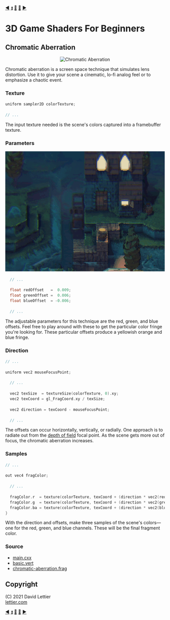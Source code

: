 [:arrow_backward:](motion-blur.md)
[:arrow_double_up:](../README.md)
[:arrow_up_small:](#)
[:arrow_down_small:](#copyright)
[:arrow_forward:](screen-space-reflection.md)

# 3D Game Shaders For Beginners

## Chromatic Aberration

<p align="center">
<img src="../resources/images/bawgERm.gif" alt="Chromatic Aberration" title="Chromatic Aberration">
</p>

Chromatic aberration is a screen space technique that simulates lens distortion.
Use it to give your scene a cinematic, lo-fi analog feel or to emphasize a chaotic event.

### Texture

```c
uniform sampler2D colorTexture;

// ...
```

The input texture needed is the scene's colors captured into a framebuffer texture.

### Parameters

<p align="center">
<img src="../resources/images/fNpMaPL.gif" alt="Chromatic Aberration" title="Chromatic Aberration">
</p>

```c
  // ...

  float redOffset   =  0.009;
  float greenOffset =  0.006;
  float blueOffset  = -0.006;

  // ...
```

The adjustable parameters for this technique are the red, green, and blue offsets.
Feel free to play around with these to get the particular color fringe you're looking for.
These particular offsets produce a yellowish orange and blue fringe.

### Direction

```c
// ...

uniform vec2 mouseFocusPoint;

  // ...

  vec2 texSize  = textureSize(colorTexture, 0).xy;
  vec2 texCoord = gl_FragCoord.xy / texSize;

  vec2 direction = texCoord - mouseFocusPoint;

  // ...
```

The offsets can occur horizontally, vertically, or radially.
One approach is to radiate out from the [depth of field](depth-of-field.md) focal point.
As the scene gets more out of focus, the chromatic aberration increases.

### Samples

```c
// ...

out vec4 fragColor;

  // ...

  fragColor.r  = texture(colorTexture, texCoord + (direction * vec2(redOffset  ))).r;
  fragColor.g  = texture(colorTexture, texCoord + (direction * vec2(greenOffset))).g;
  fragColor.ba = texture(colorTexture, texCoord + (direction * vec2(blueOffset ))).ba;
}
```

With the direction and offsets,
make three samples of the scene's colors—one for the red, green, and blue channels.
These will be the final fragment color.

### Source

- [main.cxx](../demonstration/src/main.cxx)
- [basic.vert](../demonstration/shaders/vertex/basic.vert)
- [chromatic-aberration.frag](../demonstration/shaders/fragment/chromatic-aberration.frag)

## Copyright

(C) 2021 David Lettier
<br>
[lettier.com](https://www.lettier.com)

[:arrow_backward:](motion-blur.md)
[:arrow_double_up:](../README.md)
[:arrow_up_small:](#)
[:arrow_down_small:](#copyright)
[:arrow_forward:](screen-space-reflection.md)
